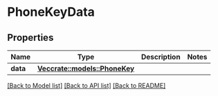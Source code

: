 # PhoneKeyData

## Properties

Name | Type | Description | Notes
------------ | ------------- | ------------- | -------------
**data** | [**Vec<crate::models::PhoneKey>**](PhoneKey.md) |  | 

[[Back to Model list]](../README.md#documentation-for-models) [[Back to API list]](../README.md#documentation-for-api-endpoints) [[Back to README]](../README.md)



